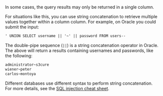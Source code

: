 In some cases, the query results may only be returned in a single column.

For situations like this, you can use string concatenation to retrieve multiple values together within a column column. For example, on Oracle you could submit the input:
```txt
' UNION SELECT username || '~' || password FROM users--
```
The double-pipe sequence (`||`) is a string concatenation operator in Oracle. The above will return a results containing usernames and passwords, like the following:
```txt
administrator~s3cure
wiener~peter
carlos~montoya
```
Different databases use different syntax to perform string concatenation. For more details, see the [SQL injection cheat sheet](https://portswigger.net/web-security/sql-injection/cheat-sheet).
